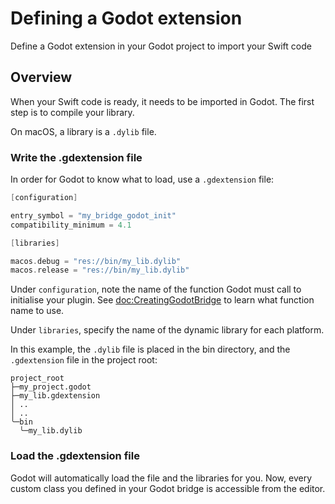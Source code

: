 # Defining a Godot extension

Define a Godot extension in your Godot project to import your Swift code

## Overview

When your Swift code is ready, it needs to be imported in Godot. The first step is to compile your library.

On macOS, a library is a `.dylib` file.

### Write the .gdextension file

In order for Godot to know what to load, use a `.gdextension` file:

```swift
[configuration]

entry_symbol = "my_bridge_godot_init"
compatibility_minimum = 4.1

[libraries]

macos.debug = "res://bin/my_lib.dylib"
macos.release = "res://bin/my_lib.dylib"
```

Under `configuration`, note the name of the function Godot must call to initialise your plugin. See <doc:CreatingGodotBridge> to learn what function name to use.

Under `libraries`, specify the name of the dynamic library for each platform.

In this example, the `.dylib` file is placed in the bin directory, and the `.gdextension` file in the project root:

```
project_root
├─my_project.godot
├─my_lib.gdextension
│ ..
│ ..
╰─bin
  ╰─my_lib.dylib
```

### Load the .gdextension file

Godot will automatically load the file and the libraries for you. Now, every custom class you defined in your Godot bridge is accessible from the editor.
